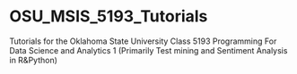 # OSU_MSIS_5193_Tutorials
Tutorials for the Oklahoma State University Class 5193 Programming For Data Science and Analytics 1 (Primarily Test mining and Sentiment Analysis in R&amp;Python)

